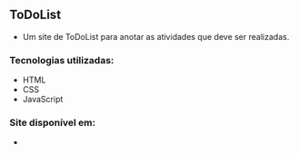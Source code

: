 ## ToDoList
- Um site de ToDoList para anotar as atividades que deve ser realizadas.

### Tecnologias utilizadas:
- HTML
- CSS
- JavaScript

### Site disponível em:
- 
